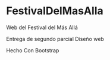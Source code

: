 # FestivalDelMasAlla
Web del Festival del Más Allá

Entrega de segundo parcial Diseño web 

Hecho Con Bootstrap
